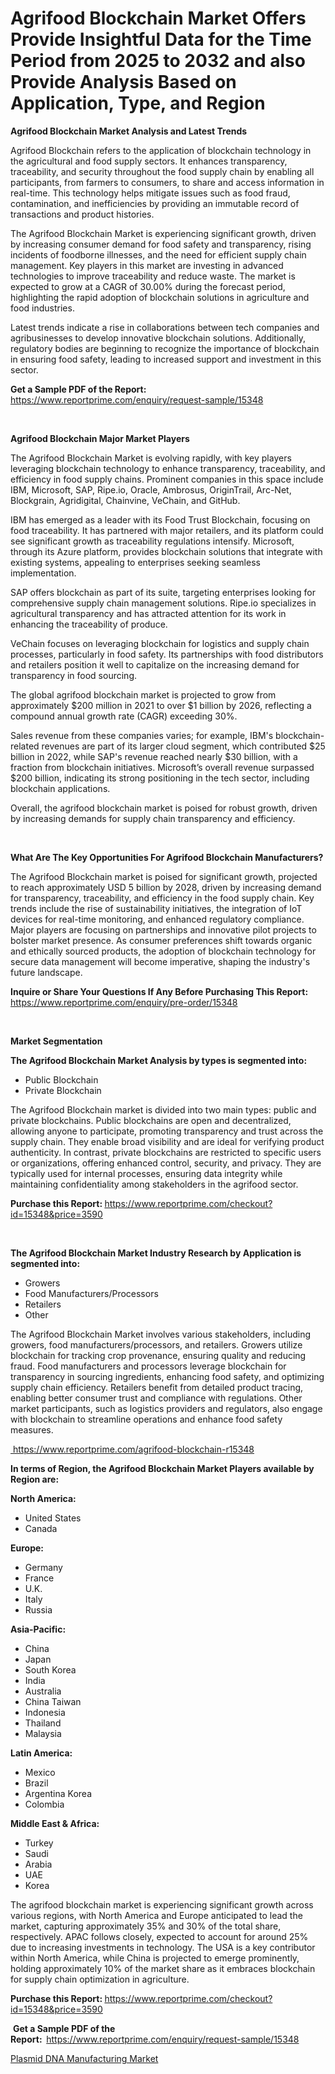 <p><h1>Agrifood Blockchain Market Offers Provide Insightful Data for the Time Period from 2025 to 2032 and also Provide Analysis Based on Application, Type, and Region</h1></p><p><strong>Agrifood Blockchain Market Analysis and Latest Trends</strong></p>
<p><p>Agrifood Blockchain refers to the application of blockchain technology in the agricultural and food supply sectors. It enhances transparency, traceability, and security throughout the food supply chain by enabling all participants, from farmers to consumers, to share and access information in real-time. This technology helps mitigate issues such as food fraud, contamination, and inefficiencies by providing an immutable record of transactions and product histories.</p><p>The Agrifood Blockchain Market is experiencing significant growth, driven by increasing consumer demand for food safety and transparency, rising incidents of foodborne illnesses, and the need for efficient supply chain management. Key players in this market are investing in advanced technologies to improve traceability and reduce waste. The market is expected to grow at a CAGR of 30.00% during the forecast period, highlighting the rapid adoption of blockchain solutions in agriculture and food industries. </p><p>Latest trends indicate a rise in collaborations between tech companies and agribusinesses to develop innovative blockchain solutions. Additionally, regulatory bodies are beginning to recognize the importance of blockchain in ensuring food safety, leading to increased support and investment in this sector.</p></p>
<p><strong>Get a Sample PDF of the Report:&nbsp;</strong> <a href="https://www.reportprime.com/enquiry/request-sample/15348?utm_campaign=3007&utm_medium=2&utm_source=Github&utm_content=ia&utm_term=20032025&utm_id=agrifood-blockchain">https://www.reportprime.com/enquiry/request-sample/15348</a></p>
<p>&nbsp;</p>
<p><strong>Agrifood Blockchain Major Market Players</strong></p>
<p><p>The Agrifood Blockchain Market is evolving rapidly, with key players leveraging blockchain technology to enhance transparency, traceability, and efficiency in food supply chains. Prominent companies in this space include IBM, Microsoft, SAP, Ripe.io, Oracle, Ambrosus, OriginTrail, Arc-Net, Blockgrain, Agridigital, Chainvine, VeChain, and GitHub.</p><p>IBM has emerged as a leader with its Food Trust Blockchain, focusing on food traceability. It has partnered with major retailers, and its platform could see significant growth as traceability regulations intensify. Microsoft, through its Azure platform, provides blockchain solutions that integrate with existing systems, appealing to enterprises seeking seamless implementation.</p><p>SAP offers blockchain as part of its suite, targeting enterprises looking for comprehensive supply chain management solutions. Ripe.io specializes in agricultural transparency and has attracted attention for its work in enhancing the traceability of produce.</p><p>VeChain focuses on leveraging blockchain for logistics and supply chain processes, particularly in food safety. Its partnerships with food distributors and retailers position it well to capitalize on the increasing demand for transparency in food sourcing.</p><p>The global agrifood blockchain market is projected to grow from approximately $200 million in 2021 to over $1 billion by 2026, reflecting a compound annual growth rate (CAGR) exceeding 30%.  </p><p>Sales revenue from these companies varies; for example, IBM's blockchain-related revenues are part of its larger cloud segment, which contributed $25 billion in 2022, while SAP's revenue reached nearly $30 billion, with a fraction from blockchain initiatives. Microsoft’s overall revenue surpassed $200 billion, indicating its strong positioning in the tech sector, including blockchain applications. </p><p>Overall, the agrifood blockchain market is poised for robust growth, driven by increasing demands for supply chain transparency and efficiency.</p></p>
<p>&nbsp;</p>
<p><strong>What Are The Key Opportunities For Agrifood Blockchain Manufacturers?</strong></p>
<p><p>The Agrifood Blockchain market is poised for significant growth, projected to reach approximately USD 5 billion by 2028, driven by increasing demand for transparency, traceability, and efficiency in the food supply chain. Key trends include the rise of sustainability initiatives, the integration of IoT devices for real-time monitoring, and enhanced regulatory compliance. Major players are focusing on partnerships and innovative pilot projects to bolster market presence. As consumer preferences shift towards organic and ethically sourced products, the adoption of blockchain technology for secure data management will become imperative, shaping the industry's future landscape.</p></p>
<p><strong>Inquire or Share Your Questions If Any Before Purchasing This Report:</strong> <a href="https://www.reportprime.com/enquiry/pre-order/15348?utm_campaign=3007&utm_medium=2&utm_source=Github&utm_content=ia&utm_term=20032025&utm_id=agrifood-blockchain">https://www.reportprime.com/enquiry/pre-order/15348</a></p>
<p>&nbsp;</p>
<p><strong>Market Segmentation</strong></p>
<p><strong>The Agrifood Blockchain Market Analysis by types is segmented into:</strong></p>
<p><ul><li>Public Blockchain</li><li>Private Blockchain</li></ul></p>
<p><p>The Agrifood Blockchain market is divided into two main types: public and private blockchains. Public blockchains are open and decentralized, allowing anyone to participate, promoting transparency and trust across the supply chain. They enable broad visibility and are ideal for verifying product authenticity. In contrast, private blockchains are restricted to specific users or organizations, offering enhanced control, security, and privacy. They are typically used for internal processes, ensuring data integrity while maintaining confidentiality among stakeholders in the agrifood sector.</p></p>
<p><strong>Purchase this Report:&nbsp;</strong><a href="https://www.reportprime.com/checkout?id=15348&price=3590&utm_campaign=3007&utm_medium=2&utm_source=Github&utm_content=ia&utm_term=20032025&utm_id=agrifood-blockchain">https://www.reportprime.com/checkout?id=15348&price=3590</a></p>
<p>&nbsp;</p>
<p><strong>The Agrifood Blockchain Market Industry Research by Application is segmented into:</strong></p>
<p><ul><li>Growers</li><li>Food Manufacturers/Processors</li><li>Retailers</li><li>Other</li></ul></p>
<p><p>The Agrifood Blockchain Market involves various stakeholders, including growers, food manufacturers/processors, and retailers. Growers utilize blockchain for tracking crop provenance, ensuring quality and reducing fraud. Food manufacturers and processors leverage blockchain for transparency in sourcing ingredients, enhancing food safety, and optimizing supply chain efficiency. Retailers benefit from detailed product tracing, enabling better consumer trust and compliance with regulations. Other market participants, such as logistics providers and regulators, also engage with blockchain to streamline operations and enhance food safety measures.</p></p>
<p><a href="https://www.reportprime.com/agrifood-blockchain-r15348?utm_campaign=3007&utm_medium=2&utm_source=Github&utm_content=ia&utm_term=20032025&utm_id=agrifood-blockchain">&nbsp;https://www.reportprime.com/agrifood-blockchain-r15348</a></p>
<p><strong>In terms of Region, the Agrifood Blockchain Market Players available by Region are:</strong></p>
<p>
    <p> <strong> North America: </strong>
        <ul>
            <li>United States</li>
            <li>Canada</li>
        </ul>
        </p> 
    <p> <strong> Europe: </strong>
        <ul>
            <li>Germany</li>
            <li>France</li>
            <li>U.K.</li>
            <li>Italy</li>
            <li>Russia</li>
        </ul>
        </p> 
    <p> <strong> Asia-Pacific: </strong>
        <ul>
            <li>China</li>
            <li>Japan</li>
            <li>South Korea</li>
            <li>India</li>
            <li>Australia</li>
            <li>China Taiwan</li>
            <li>Indonesia</li>
            <li>Thailand</li>
            <li>Malaysia</li>
        </ul>
        </p> 
    <p> <strong> Latin America: </strong>
        <ul>
            <li>Mexico</li>
            <li>Brazil</li>
            <li>Argentina Korea</li>
            <li>Colombia</li>
        </ul>
        </p> 
    <p> <strong> Middle East & Africa: </strong>
        <ul>
            <li>Turkey</li>
            <li>Saudi</li>
            <li>Arabia</li>
            <li>UAE</li>
            <li>Korea</li>
        </ul>
    </p>
    </p>
<p><p>The agrifood blockchain market is experiencing significant growth across various regions, with North America and Europe anticipated to lead the market, capturing approximately 35% and 30% of the total share, respectively. APAC follows closely, expected to account for around 25% due to increasing investments in technology. The USA is a key contributor within North America, while China is projected to emerge prominently, holding approximately 10% of the market share as it embraces blockchain for supply chain optimization in agriculture.</p></p>
<p><strong>Purchase this Report: </strong><a href="https://www.reportprime.com/checkout?id=15348&price=3590&utm_campaign=3007&utm_medium=2&utm_source=Github&utm_content=ia&utm_term=20032025&utm_id=agrifood-blockchain">https://www.reportprime.com/checkout?id=15348&price=3590</a></p>
<p>&nbsp;<strong>Get a Sample PDF of the Report:&nbsp;&nbsp;</strong><a href="https://www.reportprime.com/enquiry/request-sample/15348?utm_campaign=3007&utm_medium=2&utm_source=Github&utm_content=ia&utm_term=20032025&utm_id=agrifood-blockchain">https://www.reportprime.com/enquiry/request-sample/15348</a></p>
<p><strong></strong></p>
<p><p><a href="https://github.com/qianyateina/Market-Research-Report-List-1/blob/main/plasmid-dna-manufacturing-market.md?utm_campaign=3007&utm_medium=2&utm_source=Github&utm_content=ia&utm_term=20032025&utm_id=agrifood-blockchain">Plasmid DNA Manufacturing Market</a></p></p>